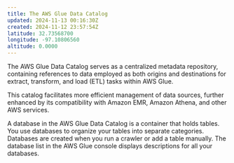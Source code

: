 ```yaml
---
title: The AWS Glue Data Catalog
updated: 2024-11-13 00:16:30Z
created: 2024-11-12 23:57:54Z
latitude: 32.73568700
longitude: -97.10806560
altitude: 0.0000
---
```


The AWS Glue Data Catalog serves as a centralized metadata repository, containing references to data employed as both origins and destinations for extract, transform, and load (ETL) tasks within AWS Glue.

This catalog facilitates more efficient management of data sources, further enhanced by its compatibility with Amazon EMR, Amazon Athena, and other AWS services. 

A database in the AWS Glue Data Catalog is a container that holds tables. You use databases to organize your tables into separate categories. Databases are created when you run a crawler or add a table manually. The database list in the AWS Glue console displays descriptions for all your databases.